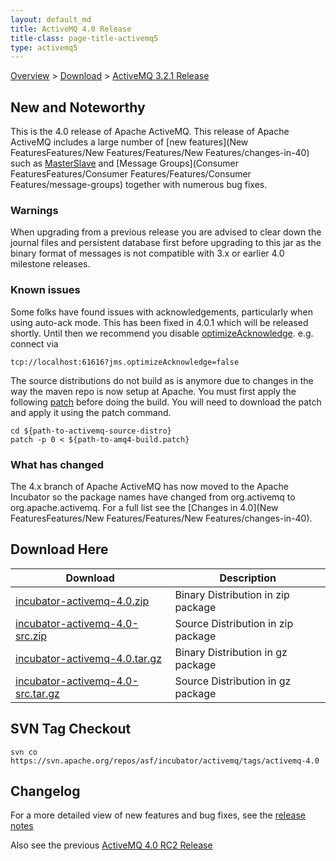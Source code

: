 ```yaml
---
layout: default_md
title: ActiveMQ 4.0 Release 
title-class: page-title-activemq5
type: activemq5
---
```


[Overview](overview) > [Download](download) > [ActiveMQ 3.2.1 Release](activemq-40-release)

New and Noteworthy
------------------

This is the 4.0 release of Apache ActiveMQ. This release of Apache ActiveMQ includes a large number of [new features](New FeaturesFeatures/New Features/Features/New Features/changes-in-40) such as [MasterSlave](ClusteringFeatures/Clustering/Features/Clustering/masterslave) and [Message Groups](Consumer FeaturesFeatures/Consumer Features/Features/Consumer Features/message-groups) together with numerous bug fixes.

### Warnings

When upgrading from a previous release you are advised to clear down the journal files and persistent database first before upgrading to this jar as the binary format of messages is not compatible with 3.x or earlier 4.0 milestone releases.

### Known issues

Some folks have found issues with acknowledgements, particularly when using auto-ack mode. This has been fixed in 4.0.1 which will be released shortly. Until then we recommend you disable [optimizeAcknowledge](connection-configuration-uri). e.g. connect via
```
tcp://localhost:61616?jms.optimizeAcknowledge=false
```

The source distributions do not build as is anymore due to changes in the way the maven repo is now setup at Apache. You must first apply the following [patch](activemq-40-release.data/amq4-build.patch?version=1&modificationDate=1150318678000&api=v2) before doing the build. You will need to download the patch and apply it using the patch command.
```
cd ${path-to-activemq-source-distro}
patch -p 0 < ${path-to-amq4-build.patch}
```

### What has changed

The 4.x branch of Apache ActiveMQ has now moved to the Apache Incubator so the package names have changed from org.activemq to org.apache.activemq. For a full list see the [Changes in 4.0](New FeaturesFeatures/New Features/Features/New Features/changes-in-40).

Download Here
-------------

Download|Description
---|---
[incubator-activemq-4.0.zip](http://people.apache.org/repository/incubator-activemq/distributions/incubator-activemq-4.0.zip)|Binary Distribution in zip package
[incubator-activemq-4.0-src.zip](http://people.apache.org/repository/incubator-activemq/distributions/incubator-activemq-4.0-src.zip)|Source Distribution in zip package
[incubator-activemq-4.0.tar.gz](http://people.apache.org/repository/incubator-activemq/distributions/incubator-activemq-4.0.tar.gz)|Binary Distribution in gz package
[incubator-activemq-4.0-src.tar.gz](http://people.apache.org/repository/incubator-activemq/distributions/incubator-activemq-4.0-src.tar.gz)|Source Distribution in gz package

SVN Tag Checkout
----------------
```
svn co https://svn.apache.org/repos/asf/incubator/activemq/tags/activemq-4.0
```

Changelog
---------

For a more detailed view of new features and bug fixes, see the [release notes](http://issues.apache.org/activemq/secure/IssueNavigator.jspa?reset=true&pid=10520&fixfor=11660)

Also see the previous [ActiveMQ 4.0 RC2 Release](activemq-40-rc2-release)

